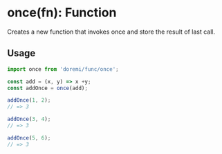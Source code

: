 # once(fn): Function

Creates a new function that invokes once and store the result of last call.

## Usage

```js
import once from 'doremi/func/once';

const add = (x, y) => x +y;
const addOnce = once(add);

addOnce(1, 2);
// => 3

addOnce(3, 4);
// => 3

addOnce(5, 6);
// => 3
```
